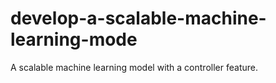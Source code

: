# develop-a-scalable-machine-learning-mode
A scalable machine learning model with a controller feature.
